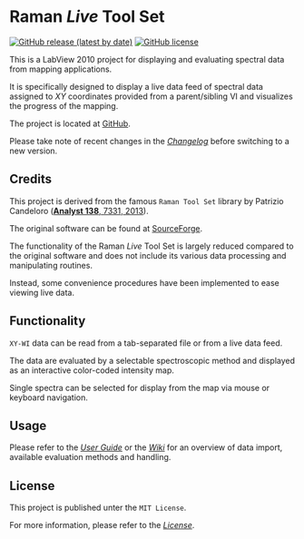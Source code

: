 # Raman *Live* Tool Set
[![GitHub release (latest by date)](https://img.shields.io/github/v/release/sfadschm/Raman-Live-Tool-Set)](https://github.com/sfadschm/Raman-Live-Tool-Set/releases)
[![GitHub license](https://img.shields.io/github/license/sfadschm/Raman-Live-Tool-Set)](https://github.com/sfadschm/Raman-Live-Tool-Set/blob/develop/LICENSE)

This is a LabView 2010 project for displaying and evaluating spectral data from mapping applications.

It is specifically designed to display a live data feed of spectral data assigned to *XY* coordinates provided from a parent/sibling VI and visualizes the progress of the mapping. 

The project is located at [GitHub](https://github.com/sfadschm/Raman-Live-Tool-Set).

Please take note of recent changes in the [*Changelog*](https://github.com/sfadschm/Raman-Live-Tool-Set/blob/develop/CHANGELOG.md) before switching to a new version.

## Credits
This project is derived from the famous `Raman Tool Set` library by Patrizio Candeloro ([**Analyst 138**, 7331, 2013](https://doi.org/10.1039/C3AN01665J)).

The original software can be found at [SourceForge](http://ramantoolset.sourceforge.net).

The functionality of the Raman *Live* Tool Set is largely reduced compared to the original software and does not include its various data processing and manipulating routines.

Instead, some convenience procedures have been implemented to ease viewing live data.

## Functionality
`XY-WI` data can be read from a tab-separated file or from a live data feed.

The data are evaluated by a selectable spectroscopic method and displayed as an interactive color-coded intensity map.

Single spectra can be selected for display from the map via mouse or keyboard navigation.

## Usage
Please refer to the [*User Guide*](https://github.com/sfadschm/Raman-Live-Tool-Set/blob/develop/docs/build) or the [*Wiki*](https://github.com/sfadschm/Raman-Live-Tool-Set/wiki) for an overview of data import, available evaluation methods and handling.

## License
This project is published unter the `MIT License`.

For more information, please refer to the [*License*](https://github.com/sfadschm/Raman-Live-Tool-Set/blob/develop/LICENSE).